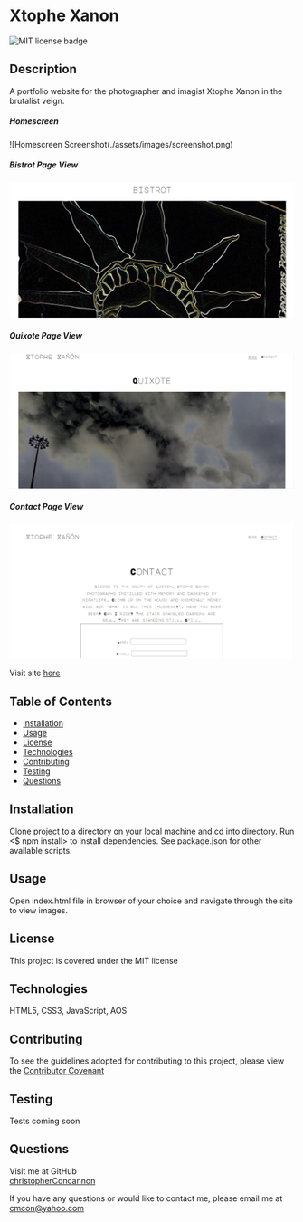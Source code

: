# Xtophe Xanon

![MIT license badge](https://img.shields.io/badge/license-MIT-green)

## Description
A portfolio website for the photographer and imagist Xtophe Xanon in the brutalist veign.

##### Homescreen
![Homescreen Screenshot(./assets/images/screenshot.png)
##### Bistrot Page View
![Bistrot Page View Screenshot](./assets/images/screenshot2.png)
##### Quixote Page View
![Quixote Page View Screenshot](./assets/images/screenshot3.png)
##### Contact Page View
![Contact Page View Screenshot](./assets/images/screenshot4.png)

Visit site [here](https://christopherconcannon.github.io/xtophe_xanon/)

## Table of Contents
  * [Installation](#installation)
  * [Usage](#usage)
  * [License](#license)
  * [Technologies](#technologies)
  * [Contributing](#contributing)
  * [Testing](#testing)
  * [Questions](#questions)
  
## Installation
Clone project to a directory on your local machine and cd into directory.  Run <$ npm install> to install dependencies.  See package.json for other available scripts.

## Usage
Open index.html file in browser of your choice and navigate through the site to view images.  

## License 
This project is covered under the MIT license 

## Technologies 
HTML5, CSS3, JavaScript, AOS

## Contributing
To see the guidelines adopted for contributing to this project, please view the [Contributor Covenant](https://www.contributor-covenant.org/version/2/0/code_of_conduct/code_of_conduct.txt)

## Testing
Tests coming soon

## Questions
Visit me at GitHub  
[christopherConcannon](https://github.com/christopherConcannon)
  
If you have any questions or would like to contact me, please email me at  
[cmcon@yahoo.com](mailto:cmcon@yahoo.com)
